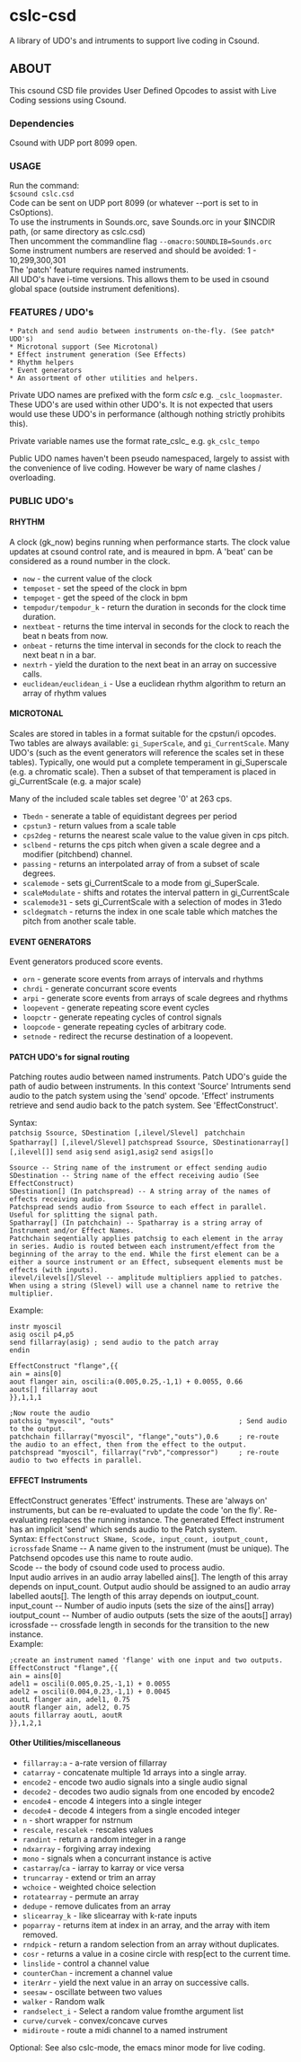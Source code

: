 # cslc-csd 
A library of UDO's and intruments to support live coding in Csound.

## ABOUT ##
This csound CSD file provides User Defined Opcodes to assist
with Live Coding sessions using Csound.

### Dependencies ### 
Csound with UDP port 8099 open.

### USAGE ###
Run the command:  
`$csound cslc.csd`  
Code can be sent on UDP port 8099 (or whatever --port is set to in CsOptions).  
To use the instruments in Sounds.orc, save Sounds.orc in your $INCDIR path, (or same directory as cslc.csd)  
Then uncomment the commandline flag `--omacro:SOUNDLIB=Sounds.orc`  
Some instrument numbers are reserved and should be avoided: 1 - 10,299,300,301   
The 'patch' feature requires named instruments.  
All UDO's have i-time versions. This allows them to be used in csound global space (outside instrument defenitions).  

### FEATURES / UDO's ###
	* Patch and send audio between instruments on-the-fly. (See patch* UDO's)
	* Microtonal support (See Microtonal)
	* Effect instrument generation (See Effects)
	* Rhythm helpers
	* Event generators
	* An assortment of other utilities and helpers.

Private UDO names are prefixed with the form _cslc_<name> e.g. `_cslc_loopmaster`.
These UDO's are used within other UDO's. It is not expected that users would use these UDO's in performance (although nothing strictly prohibits this).  

Private variable names use the format rate_cslc_<name> e.g. `gk_cslc_tempo`  

Public UDO names haven't been pseudo namespaced, largely to assist with the convenience of live coding. However be wary of name clashes / overloading.

### PUBLIC UDO's ###

#### RHYTHM ####
A clock (gk_now) begins running when performance starts. The clock value updates at csound control rate, and is meaured in bpm. A 'beat' can be considered as a round number in the clock.  
* `now` - the current value of the clock 
* `temposet` - set the speed of the clock in bpm
* `tempoget` - get the speed of the clock in bpm
* `tempodur/tempodur_k` - return the duration in seconds for the clock time duration.
* `nextbeat` - returns the time interval in seconds for the clock to reach the beat n beats from now.
* `onbeat` - returns the time interval in seconds for the clock to reach the next beat n in a bar.
* `nextrh` - yield the duration to the next beat in an array on successive calls.
* `euclidean/euclidean_i` - Use a euclidean rhythm algorithm to return an array of rhythm values

#### MICROTONAL ####
Scales are stored in tables in a format suitable for the cpstun/i opcodes.
Two tables are always available: `gi_SuperScale`, and `gi_CurrentScale`. Many UDO's (such as the event generators will reference the scales set in these tables).
Typically, one would put a complete temperament in gi_Superscale (e.g. a chromatic scale). Then a subset of that temperament is placed in gi_CurrentScale (e.g. a major scale)  

Many of the included scale tables set degree '0' at 263 cps.  
* `Tbedn` - senerate a table of equidistant degrees per period
* `cpstun3` - return values from a scale table
* `cps2deg` - returns the nearest scale value to the value given in cps pitch.
* `sclbend` - returns the cps pitch when given a scale degree and a modifier (pitchbend) channel.
* `passing` - returns an interpolated array of from a subset of scale degrees.
* `scalemode` - sets gi_CurrentScale to a mode from gi_SuperScale.
* `scaleModulate` - shifts and rotates the interval pattern in gi_CurrentScale
* `scalemode31` - sets gi_CurrentScale with a selection of modes in 31edo 
* `scldegmatch` - returns the index in one scale table which matches the pitch from another scale table.

#### EVENT GENERATORS ####
Event generators produced score events.
* `orn` - generate score events from arrays of intervals and rhythms
* `chrdi` - generate concurrant score events
* `arpi` - generate score events from arrays of scale degrees and rhythms
* `loopevent` - generate repeating score event cycles
* `loopctr` - generate repeating cycles of control signals
* `loopcode` - generate repeating cycles of arbitrary code.
* `setnode` - redirect the recurse destination of a loopevent.


#### PATCH UDO's for signal routing ####
Patching routes audio between named instruments. Patch UDO's guide the path of audio between instruments.
In this context 'Source' Intruments send audio to the patch system using the 'send' opcode.
'Effect' instruments retrieve and send audio back to the patch system. See 'EffectConstruct'.

Syntax:  
`patchsig Ssource, SDestination [,ilevel/Slevel] `
`patchchain Spatharray[] [,ilevel/Slevel]` 
`patchspread Ssource, SDestinationarray[] [,ilevel[]]` 
`send asig` 
`send asig1,asig2` 
`send asigs[]o`
	
	Ssource -- String name of the instrument or effect sending audio  
	SDestination -- String name of the effect receiving audio (See EffectConstruct)  
	SDestination[] (In patchspread) -- A string array of the names of effects receiving audio.  
	Patchspread sends audio from Ssource to each effect in parallel. Useful for splitting the signal path.  
	Spatharray[] (In patchchain) -- Spatharray is a string array of Instrument and/or Effect Names.  
	Patchchain seqentially applies patchsig to each element in the array in series. Audio is routed between each instrument/effect from the beginning of the array to the end. While the first element can be a either a source instrument or an Effect, subsequent elements must be effects (with inputs).  
	ilevel/ilevels[]/Slevel -- amplitude multipliers applied to patches. When using a string (Slevel) will use a channel name to retrive the multiplier.  
	
Example:
```csound
instr myoscil
asig oscil p4,p5
send fillarray(asig) ; send audio to the patch array
endin

EffectConstruct "flange",{{
ain = ains[0]
aout flanger ain, oscili:a(0.005,0.25,-1,1) + 0.0055, 0.66
aouts[] fillarray aout
}},1,1,1

;Now route the audio
patchsig "myoscil", "outs"                               ; Send audio to the output.
patchchain fillarray("myoscil", "flange","outs"),0.6     ; re-route the audio to an effect, then from the effect to the output.
patchspread "myoscil", fillarray("rvb","compressor")     ; re-route audio to two effects in parallel. 
```
#### EFFECT Instruments ####

EffectConstruct generates 'Effect' instruments. These are 'always on' instruments, but can be re-evaluated to update the code 'on the fly'. Re-evaluating replaces the running instance.
The generated Effect instrument has an implicit 'send' which sends audio to the Patch system.  
Syntax: 
`EffectConstruct SName, Scode, input_count, ioutput_count, icrossfade`
Sname -- A name given to the instrument (must be unique). The Patchsend opcodes use this name to route audio.  
	Scode -- the body of csound code used to process audio.  
Input audio arrives in an audio array labelled ains[]. The length of this array depends on input_count. Output audio should be assigned to an audio array labelled aouts[]. The length of this array depends on ioutput_count.  
	input_count -- Number of audio inputs (sets the size of the ains[] array)  
	ioutput_count -- Number of audio outputs (sets the size of the aouts[] array)  
	icrossfade -- crossfade length in seconds for the transition to the new instance.  
	Example:
```csound
;create an instrument named 'flange' with one input and two outputs.
EffectConstruct "flange",{{
ain = ains[0]
adel1 = oscili(0.005,0.25,-1,1) + 0.0055
adel2 = oscili(0.004,0.23,-1,1) + 0.0045
aoutL flanger ain, adel1, 0.75
aoutR flanger ain, adel2, 0.75
aouts fillarray aoutL, aoutR
}},1,2,1
```
#### Other Utilities/miscellaneous ####
* `fillarray:a` - a-rate version of fillarray
* `catarray` - concatenate multiple 1d arrays into a single array.
* `encode2` - encode two audio signals into a single audio signal 
* `decode2` - decodes two audio signals from one encoded by encode2
* `encode4` - encode 4 integers into a single integer
* `decode4` - decode 4 integers from a single encoded integer
* `n` - short wrapper for nstrnum
* `rescale`, `rescalek` - rescales values
* `randint` - return a random integer in a range
* `ndxarray` - forgiving array indexing
* `mono` - signals when a concurrant instance is active
* `castarray`/`ca` - iarray to karray or vice versa 
* `truncarray` - extend or trim an array
* `wchoice` - weighted choice selection
* `rotatearray` - permute an array
* `dedupe` - remove dulicates from an array
* `slicearray_k` - like slicearray with k-rate inputs
* `poparray` - returns item at index in an array, and the array with item removed.
* `rndpick` - return a random selection from an array without duplicates.
* `cosr` - returns a value in a cosine circle with resp[ect to the current time.
* `linslide` - control a channel value
* `counterChan` - increment a channel value
* `iterArr` - yield the next value in an array on successive calls.
* `seesaw` - oscillate between two values
* `walker` - Random walk
* `randselect_i` - Select a random value fromthe argument list
* `curve/curvek` - convex/concave curves
* `midiroute` - route a midi channel to a named instrument


Optional: See also cslc-mode, the emacs minor mode for live coding.
